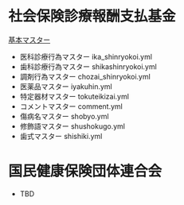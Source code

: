 # 社会保険診療報酬支払基金
[基本マスター](http://www.ssk.or.jp/seikyushiharai/tensuhyo/kihonmasta/index.html)

* 医科診療行為マスター ika_shinryokoi.yml
* 歯科診療行為マスター shikashinryokoi.yml
* 調剤行為マスター chozai_shinryokoi.yml
* 医薬品マスター iyakuhin.yml
* 特定器材マスター tokuteikizai.yml
* コメントマスター comment.yml
* 傷病名マスター shobyo.yml
* 修飾語マスター shushokugo.yml
* 歯式マスター shishiki.yml

# 国民健康保険団体連合会
* TBD